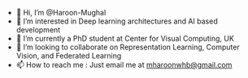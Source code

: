 - 👋 Hi, I’m @Haroon-Mughal
- 👀 I’m interested in Deep learning architectures and AI based development
- 🌱 I’m currently a PhD student at Center for Visual Computing, UK
- 💞️ I’m looking to collaborate on Representation Learning, Computer Vision, and Federated Learning
- 📫 How to reach me : Just email me at mharoonwhb@gmail.com

<!---
Haroon-Mughal/Haroon-Mughal is a ✨ special ✨ repository because its `README.md` (this file) appears on your GitHub profile.
You can click the Preview link to take a look at your changes.
--->
